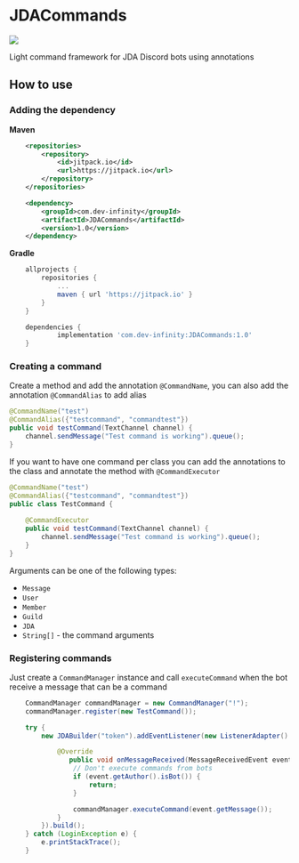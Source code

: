 # JDACommands
[![](https://jitpack.io/v/com.dev-infinity/JDACommands.svg)](https://jitpack.io/#com.dev-infinity/JDACommands)

Light command framework for JDA Discord bots using annotations

## How to use

### Adding the dependency

**Maven**
```xml
	<repositories>
		<repository>
		    <id>jitpack.io</id>
		    <url>https://jitpack.io</url>
		</repository>
	</repositories>
```
```xml
	<dependency>
	    <groupId>com.dev-infinity</groupId>
	    <artifactId>JDACommands</artifactId>
	    <version>1.0</version>
	</dependency>
```

**Gradle**
```gradle
	allprojects {
		repositories {
			...
			maven { url 'https://jitpack.io' }
		}
	}
```
```gradle
	dependencies {
	        implementation 'com.dev-infinity:JDACommands:1.0'
	}
```

### Creating a command

Create a method and add the annotation `@CommandName`, you can also add the annotation `@CommandAlias` to add alias
```java
@CommandName("test")
@CommandAlias({"testcommand", "commandtest"})
public void testCommand(TextChannel channel) {
    channel.sendMessage("Test command is working").queue();
}
```

If you want to have one command per class you can add the annotations to the class and annotate the method with `@CommandExecutor`
```java
@CommandName("test")
@CommandAlias({"testcommand", "commandtest"})
public class TestCommand {
    
    @CommandExecutor
    public void testCommand(TextChannel channel) {
        channel.sendMessage("Test command is working").queue();
    }
}
```

Arguments can be one of the following types:
* `Message`
* `User`
* `Member`
* `Guild`
* `JDA`
* `String[]` - the command arguments

### Registering commands

Just create a `CommandManager` instance and call `executeCommand` when the bot receive a message that can be a command

```java
    CommandManager commandManager = new CommandManager("!");
    commandManager.register(new TestCommand());

    try {
        new JDABuilder("token").addEventListener(new ListenerAdapter() {

            @Override
               public void onMessageReceived(MessageReceivedEvent event) {
                // Don't execute commands from bots
                if (event.getAuthor().isBot()) {
                    return;
                }

                commandManager.executeCommand(event.getMessage());
            }
        }).build();
    } catch (LoginException e) {
        e.printStackTrace();
    }
```